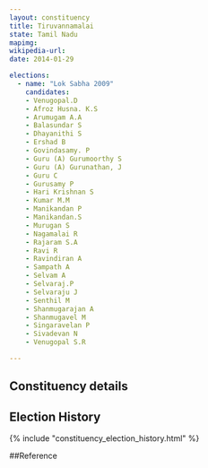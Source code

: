 ```yaml
---
layout: constituency
title: Tiruvannamalai
state: Tamil Nadu
mapimg: 
wikipedia-url: 
date: 2014-01-29

elections: 
  - name: "Lok Sabha 2009"
    candidates: 
    - Venugopal.D 
    - Afroz Husna. K.S 
    - Arumugam A.A 
    - Balasundar S 
    - Dhayanithi S 
    - Ershad B 
    - Govindasamy. P 
    - Guru (A) Gurumoorthy S 
    - Guru (A) Gurunathan, J 
    - Guru C 
    - Gurusamy P 
    - Hari Krishnan S 
    - Kumar M.M 
    - Manikandan P 
    - Manikandan.S 
    - Murugan S 
    - Nagamalai R 
    - Rajaram S.A 
    - Ravi R 
    - Ravindiran A 
    - Sampath A 
    - Selvam A 
    - Selvaraj.P 
    - Selvaraju J 
    - Senthil M 
    - Shanmugarajan A 
    - Shanmugavel M 
    - Singaravelan P 
    - Sivadevan N 
    - Venugopal S.R 

---
```

## Constituency details


## Election History
{% include "constituency_election_history.html" %}

##Reference
